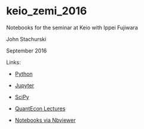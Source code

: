 # keio_zemi_2016

Notebooks for the seminar at Keio with Ippei Fujiwara

John Stachurski

September 2016

Links:

* [Python](https://www.python.org/)

* [Jupyter](http://jupyter.org/)

* [SciPy](https://www.scipy.org/)

* [QuantEcon Lectures](http://lectures.quantecon.org/)

* [Notebooks via Nbviewer](https://nbviewer.jupyter.org/github/QuantEcon/Keio_workshop/tree/master/zemi/)
